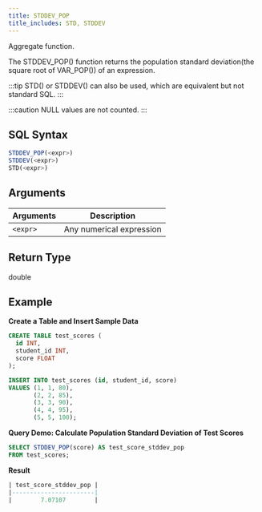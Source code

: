 ```yaml
---
title: STDDEV_POP
title_includes: STD, STDDEV
---
```


Aggregate function.

The STDDEV_POP() function returns the population standard deviation(the square root of VAR_POP()) of an expression.

:::tip
STD() or STDDEV() can also be used, which are equivalent but not standard SQL.
:::

:::caution
NULL values are not counted.
:::

## SQL Syntax

```sql
STDDEV_POP(<expr>)
STDDEV(<expr>)
STD(<expr>)
```

## Arguments

| Arguments | Description              |
|-----------|--------------------------|
| `<expr>`  | Any numerical expression |

## Return Type

double

## Example

**Create a Table and Insert Sample Data**
```sql
CREATE TABLE test_scores (
  id INT,
  student_id INT,
  score FLOAT
);

INSERT INTO test_scores (id, student_id, score)
VALUES (1, 1, 80),
       (2, 2, 85),
       (3, 3, 90),
       (4, 4, 95),
       (5, 5, 100);
```

**Query Demo: Calculate Population Standard Deviation of Test Scores**
```sql
SELECT STDDEV_POP(score) AS test_score_stddev_pop
FROM test_scores;
```

**Result**
```sql
| test_score_stddev_pop |
|-----------------------|
|        7.07107        |
```